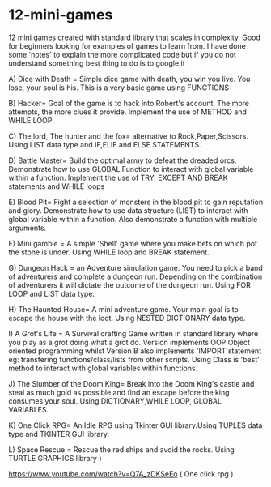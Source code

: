 # 12-mini-games
12 mini games created with standard library that scales in complexity. Good for beginners looking for examples of games to learn from.
I have done some 'notes' to explain the more complicated code but if you do not understand something best thing to do is to google it 

A) Dice with Death = Simple dice game with death, you win you live. You lose, your soul is his. This is a very basic game using FUNCTIONS 

B) Hacker= Goal of the game is to hack into Robert's account. The more attempts, the more clues it provide. Implement the use of METHOD and WHILE LOOP.

C) The lord, The hunter and the fox= alternative to Rock,Paper,Scissors. Using LIST data type and IF,ELIF and ELSE STATEMENTS.

D) Battle Master= Build the optimal army to defeat the dreaded orcs. Demonstrate how to use GLOBAL Function to interact with global variable within a function. Implement the use of TRY, EXCEPT AND BREAK statements and WHILE loops  

E) Blood Pit= Fight a selection of monsters in the blood pit to gain reputation and glory. Demonstrate how to use data structure (LIST) to interact with global variable within a function. Also demonstrate a function with multiple arguments.  

F) Mini gamble = A simple 'Shell' game where you make bets on which pot the stone is under. Using WHILE loop and BREAK statement. 

G) Dungeon Hack  = an Adventure simulation game. You need to pick a band of adventurers and complete a dungeon run. Depending on the combination of adventurers it will dictate the outcome of the dungeon run. Using FOR LOOP and LIST data type.

H) The Haunted House= A mini adventure game. Your main goal is to escape the house with the loot. Using NESTED DICTIONARY data type. 

I) A Grot's Life = A Survival crafting Game written in standard library where you play as a grot doing what a grot do. Version implements OOP Object oriented programming whilst Version B also implements 'IMPORT'statement eg: transfering functions/class/lists from other scripts. Using Class is 'best' method to interact with global variables within functions.

J) The Slumber of the Doom King= Break into the Doom King's castle and steal as much gold as possible and find an escape before the king consumes your soul. Using DICTIONARY,WHILE LOOP, GLOBAL VARIABLES.

K) One Click RPG= An Idle RPG using Tkinter GUI library.Using TUPLES data type and TKINTER GUI library. 

L) Space Rescue = Rescue the red ships and avoid the rocks. Using TURTLE GRAPHICS library ) 


https://www.youtube.com/watch?v=Q7A_zDKSeEo  ( One click rpg ) 
        
